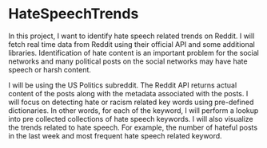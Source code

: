 # HateSpeechTrends

In this project, I want to identify hate speech related trends on Reddit. I will fetch real time data from Reddit using their official API and some additional libraries. Identification of hate content is an important problem for the social networks and many political posts on the social networks may have hate speech or harsh content. 

I will be using the US Politics subreddit. The Reddit API returns actual content of the posts along with the metadata associated with the posts. I will focus on detecting hate or racism related key words using pre-defined dictionaries. In other words, for each of the keyword, I will perform a lookup into pre collected collections of hate speech keywords. I will also visualize the trends related to hate speech. For example, the number of hateful posts in the last week and most frequent hate speech related keyword. 
